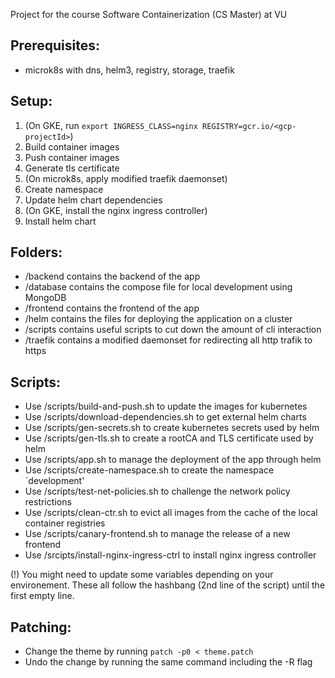 Project for the course Software Containerization (CS Master) at VU

## Prerequisites:
 - microk8s with dns, helm3, registry, storage, traefik

## Setup:
 1. (On GKE, run `export INGRESS_CLASS=nginx REGISTRY=gcr.io/<gcp-projectId>`)
 2. Build container images
 3. Push container images
 4. Generate tls certificate
 5. (On microk8s, apply modified traefik daemonset)
 6. Create namespace
 7. Update helm chart dependencies
 8. (On GKE, install the nginx ingress controller)
 9. Install helm chart

## Folders:
 - /backend contains the backend of the app
 - /database contains the compose file for local development using MongoDB
 - /frontend contains the frontend of the app
 - /helm contains the files for deploying the application on a cluster
 - /scripts contains useful scripts to cut down the amount of cli interaction
 - /traefik contains a modified daemonset for redirecting all http trafik to https

## Scripts:
 - Use /scripts/build-and-push.sh to update the images for kubernetes
 - Use /scripts/download-dependencies.sh to get external helm charts
 - Use /scripts/gen-secrets.sh to create kubernetes secrets used by helm
 - Use /scripts/gen-tls.sh to create a rootCA and TLS certificate used by helm
 - Use /scripts/app.sh to manage the deployment of the app through helm
 - Use /scripts/create-namespace.sh to create the namespace `development'
 - Use /scripts/test-net-policies.sh to challenge the network policy restrictions
 - Use /scripts/clean-ctr.sh to evict all images from the cache of the local container registries
 - Use /scripts/canary-frontend.sh to manage the release of a new frontend
 - Use /srcipts/install-nginx-ingress-ctrl to install nginx ingress controller

 (!) You might need to update some variables depending on your environement.
     These all follow the hashbang (2nd line of the script) until the first empty line.

## Patching:
 - Change the theme by running `patch -p0 < theme.patch`
 - Undo the change by running the same command including the -R flag
